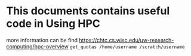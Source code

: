 # This documents contains useful code in Using HPC
more information can be find https://chtc.cs.wisc.edu/uw-research-computing/hpc-overview
```get_quotas /home/username /scratch/username```
